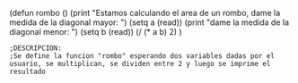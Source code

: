 (defun rombo ()
	(print "Estamos calculando el area de un rombo, dame la medida de la diagonal mayor: ")
	(setq a (read))
	(print "dame la medida de la diagonal menor: ")
	(setq b (read))
	(/ (* a b) 2)
	)


	;DESCRIPCION:
	;Se define la funcion "rombo" esperando dos variables dadas por el usuario, se multiplican, se dividen entre 2 y luego se imprime el resultado